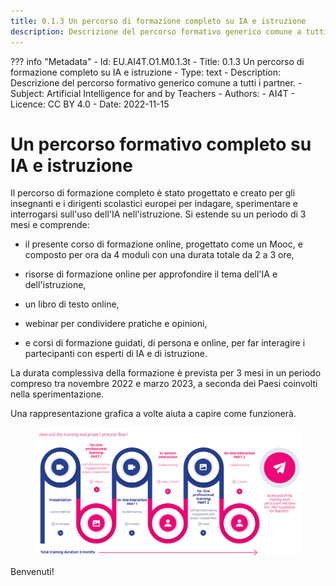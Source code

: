 ```yaml
---
title: 0.1.3 Un percorso di formazione completo su IA e istruzione
description: Descrizione del percorso formativo generico comune a tutti i partner.
---
```

??? info "Metadata"
    - Id: EU.AI4T.O1.M0.1.3t
    - Title: 0.1.3 Un percorso di formazione completo su IA e istruzione
    - Type: text
    - Description: Descrizione del percorso formativo generico comune a tutti i partner.
    - Subject: Artificial Intelligence for and by Teachers
    - Authors:
        - AI4T 
    - Licence: CC BY 4.0
    - Date: 2022-11-15

# Un percorso formativo completo su IA e istruzione

Il percorso di formazione completo è stato progettato e creato per gli insegnanti e i dirigenti scolastici europei per indagare, sperimentare e interrogarsi sull'uso dell'IA nell'istruzione. Si estende su un periodo di 3 mesi e comprende:

- il presente corso di formazione online, progettato come un Mooc, e composto per ora da 4 moduli con una durata totale da 2 a 3 ore,

- risorse di formazione online per approfondire il tema dell'IA e dell'istruzione,

- un libro di testo online,

- webinar per condividere pratiche e opinioni,

- e corsi di formazione guidati, di persona e online, per far interagire i partecipanti con esperti di IA e di istruzione.

La durata complessiva della formazione è prevista per 3 mesi in un periodo compreso tra novembre 2022 e marzo 2023, a seconda dei Paesi coinvolti nella sperimentazione.

Una rappresentazione grafica a volte aiuta a capire come funzionerà.

<figure>
  <img src="Images/AI4T-Training-pathway-en.png" alt="AI4T total project duration"/>
</figure>

Benvenuti!
